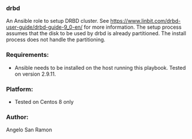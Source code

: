 ### drbd
An Ansible role to setup DRBD cluster. See https://www.linbit.com/drbd-user-guide/drbd-guide-9_0-en/ for more information. The setup process assumes that the disk
to be used by drbd is already partitioned. The install process does not handle
the partitioning.

### Requirements:
* Ansible needs to be installed on the host running this playbook. Tested on version 2.9.11.

### Platform:
* Tested on Centos 8 only

### Author:
Angelo San Ramon
